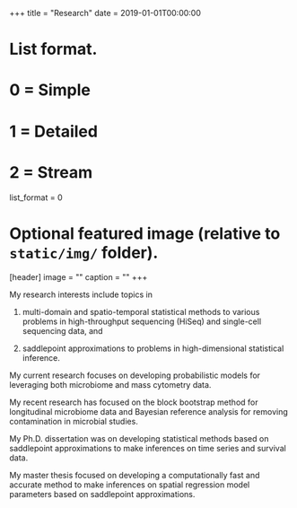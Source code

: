 +++
title = "Research"
date = 2019-01-01T00:00:00

# List format.
#   0 = Simple
#   1 = Detailed
#   2 = Stream
list_format = 0

# Optional featured image (relative to `static/img/` folder).
[header]
image = ""
caption = ""
+++

My research interests include topics in 

1) multi-domain and spatio-temporal statistical methods to various problems in high-throughput sequencing (HiSeq) and single-cell sequencing data, and 

2) saddlepoint approximations to problems in high-dimensional statistical inference. 

My current research focuses on developing probabilistic models for leveraging both microbiome and mass cytometry data. 

My recent research has focused on the block bootstrap method for longitudinal microbiome data and Bayesian reference analysis for removing contamination in microbial studies. 

My Ph.D. dissertation was on developing statistical methods based on saddlepoint approximations to make inferences on time series and survival data.

My master thesis focused on developing a computationally fast and accurate method to make inferences on spatial regression model parameters based on saddlepoint approximations.



